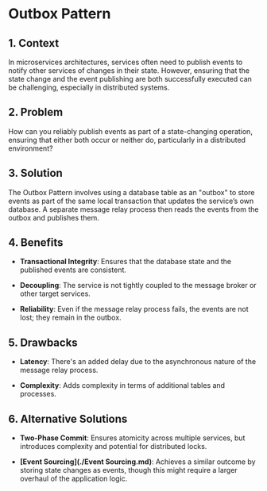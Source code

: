 # Outbox Pattern


## 1. Context

In microservices architectures, services often need to publish events to notify other services of changes in their state. However, ensuring that the state change and the event publishing are both successfully executed can be challenging, especially in distributed systems.


## 2. Problem

How can you reliably publish events as part of a state-changing operation, ensuring that either both occur or neither do, particularly in a distributed environment?


## 3. Solution

The Outbox Pattern involves using a database table as an "outbox" to store events as part of the same local transaction that updates the service’s own database. A separate message relay process then reads the events from the outbox and publishes them.


## 4. Benefits

- **Transactional Integrity**: Ensures that the database state and the published events are consistent.

- **Decoupling**: The service is not tightly coupled to the message broker or other target services.

- **Reliability**: Even if the message relay process fails, the events are not lost; they remain in the outbox.


## 5. Drawbacks

- **Latency**: There's an added delay due to the asynchronous nature of the message relay process.

- **Complexity**: Adds complexity in terms of additional tables and processes.


## 6. Alternative Solutions

- **Two-Phase Commit**: Ensures atomicity across multiple services, but introduces complexity and potential for distributed locks.

- **[Event Sourcing](./Event Sourcing.md)**: Achieves a similar outcome by storing state changes as events, though this might require a larger overhaul of the application logic.
